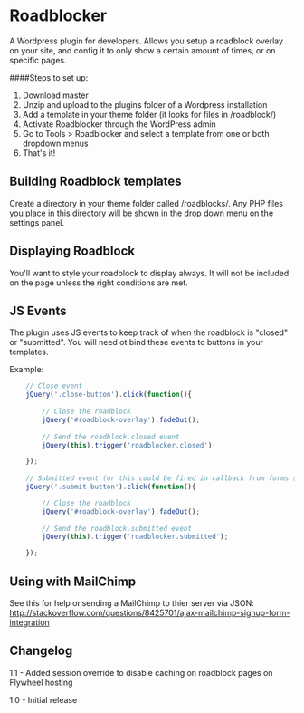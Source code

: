Roadblocker
==========

A Wordpress plugin for developers. Allows you setup a roadblock overlay on your site, and config it to only show a certain amount of times, or on specific pages.

####Steps to set up:

1. Download master
2. Unzip and upload to the plugins folder of a Wordpress installation
3. Add a template in your theme folder (it looks for files in /roadblock/)
4. Activate Roadblocker through the WordPress admin
5. Go to Tools > Roadblocker and select a template from one or both dropdown menus
6. That's it!


## Building Roadblock templates

Create a directory in your theme folder called /roadblocks/. Any PHP files you place in this directory will be shown in the drop down menu on the settings panel.

## Displaying Roadblock

You'll want to style your roadblock to display always. It will not be included on the page unless the right conditions are met.

## JS Events

The plugin uses JS events to keep track of when the roadblock is "closed" or "submitted". You will need ot bind these events to buttons in your templates. 

Example:
```javascript
	// Close event
	jQuery('.close-button').click(function(){
		
		// Close the roadblock
		jQuery('#roadblock-overlay').fadeOut();
		
		// Send the roadblock.closed event
		jQuery(this).trigger('roadblocker.closed');

	});
	
	// Submitted event (or this could be fired in callback from forms submitted with JS)
	jQuery('.submit-button').click(function(){

		// Close the roadblock	
		jQuery('#roadblock-overlay').fadeOut();
		
		// Send the roadblock.submitted event
		jQuery(this).trigger('roadblocker.submitted');

	});
```

## Using with MailChimp

See this for help onsending a MailChimp to thier server via JSON: http://stackoverflow.com/questions/8425701/ajax-mailchimp-signup-form-integration

## Changelog

1.1 - Added session override to disable caching on roadblock pages on Flywheel hosting

1.0 - Initial release